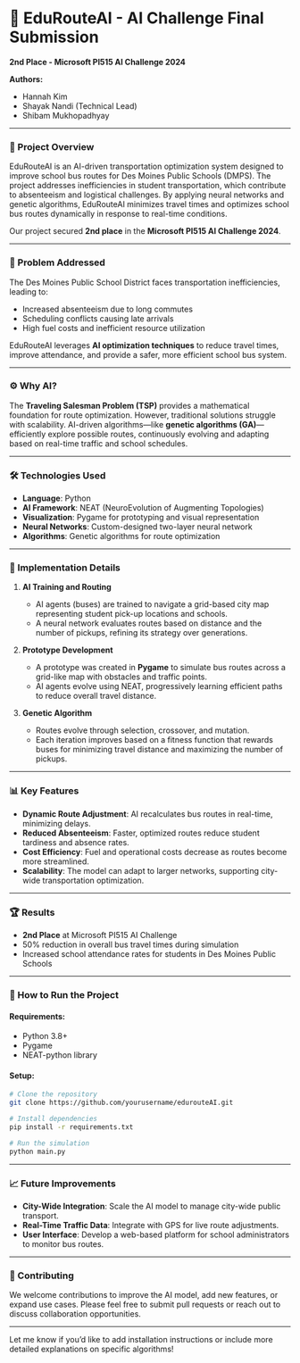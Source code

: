 # 🚀 EduRouteAI - AI Challenge Final Submission  
**2nd Place - Microsoft PI515 AI Challenge 2024**  

**Authors:**  
- Hannah Kim  
- Shayak Nandi (Technical Lead)  
- Shibam Mukhopadhyay  

---

### 📜 Project Overview  

EduRouteAI is an AI-driven transportation optimization system designed to improve school bus routes for Des Moines Public Schools (DMPS). The project addresses inefficiencies in student transportation, which contribute to absenteeism and logistical challenges. By applying neural networks and genetic algorithms, EduRouteAI minimizes travel times and optimizes school bus routes dynamically in response to real-time conditions.  

Our project secured **2nd place** in the **Microsoft PI515 AI Challenge 2024**.  

---

### 🎯 Problem Addressed  
The Des Moines Public School District faces transportation inefficiencies, leading to:  
- Increased absenteeism due to long commutes  
- Scheduling conflicts causing late arrivals  
- High fuel costs and inefficient resource utilization  

EduRouteAI leverages **AI optimization techniques** to reduce travel times, improve attendance, and provide a safer, more efficient school bus system.  

---

### ⚙️ Why AI?  
The **Traveling Salesman Problem (TSP)** provides a mathematical foundation for route optimization. However, traditional solutions struggle with scalability. AI-driven algorithms—like **genetic algorithms (GA)**—efficiently explore possible routes, continuously evolving and adapting based on real-time traffic and school schedules.  

---

### 🛠️ Technologies Used  
- **Language**: Python  
- **AI Framework**: NEAT (NeuroEvolution of Augmenting Topologies)  
- **Visualization**: Pygame for prototyping and visual representation  
- **Neural Networks**: Custom-designed two-layer neural network  
- **Algorithms**: Genetic algorithms for route optimization  

---

### 📐 Implementation Details  

1. **AI Training and Routing**  
   - AI agents (buses) are trained to navigate a grid-based city map representing student pick-up locations and schools.  
   - A neural network evaluates routes based on distance and the number of pickups, refining its strategy over generations.  

2. **Prototype Development**  
   - A prototype was created in **Pygame** to simulate bus routes across a grid-like map with obstacles and traffic points.  
   - AI agents evolve using NEAT, progressively learning efficient paths to reduce overall travel distance.  

3. **Genetic Algorithm**  
   - Routes evolve through selection, crossover, and mutation.  
   - Each iteration improves based on a fitness function that rewards buses for minimizing travel distance and maximizing the number of pickups.  

---

### 📊 Key Features  
- **Dynamic Route Adjustment**: AI recalculates bus routes in real-time, minimizing delays.  
- **Reduced Absenteeism**: Faster, optimized routes reduce student tardiness and absence rates.  
- **Cost Efficiency**: Fuel and operational costs decrease as routes become more streamlined.  
- **Scalability**: The model can adapt to larger networks, supporting city-wide transportation optimization.  

---

### 🏆 Results  
- **2nd Place** at Microsoft PI515 AI Challenge  
- 50% reduction in overall bus travel times during simulation  
- Increased school attendance rates for students in Des Moines Public Schools  

---

### 🔧 How to Run the Project  

#### Requirements:  
- Python 3.8+  
- Pygame  
- NEAT-python library  

#### Setup:  
```bash
# Clone the repository
git clone https://github.com/yourusername/edurouteAI.git  

# Install dependencies
pip install -r requirements.txt  

# Run the simulation
python main.py  
```  

---

### 📈 Future Improvements  
- **City-Wide Integration**: Scale the AI model to manage city-wide public transport.  
- **Real-Time Traffic Data**: Integrate with GPS for live route adjustments.  
- **User Interface**: Develop a web-based platform for school administrators to monitor bus routes.  

---

### 🧭 Contributing  
We welcome contributions to improve the AI model, add new features, or expand use cases. Please feel free to submit pull requests or reach out to discuss collaboration opportunities.  

---

Let me know if you’d like to add installation instructions or include more detailed explanations on specific algorithms!
